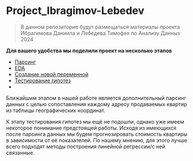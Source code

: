 # Project_Ibragimov-Lebedev

> В данном репозиторие будут размещаться материалы проекта Ибрагимова Даниила и Лебедева Тимофея по Анализу Данных 2024

**Для вашего удобства мы поделили проект на несколько этапов**
- [Парсинг](./parser)
- [EDA](./EDA)
- [Создание новой переменной](./new_parameter)
- [Тестирование гипотез](./Machine_learning)
- 
Ближайшим этапом в нашей работе является дополнительный парсинг данных с целью сопоставления каждому адресу продаваемых квартир из таблицы географических координат.

К этапу тестирования гипотез мы ещё не подошли, однако уже имеем некоторое понимание предстоящей работы. Исходя из имеющихся после парсинга данных мы будем прогнозировать стоимость квартиры в зависимости от её показателей. По нашему мнению, для этого лучше всего подходят методы построения линейной регрессии/с ней связанные. 
